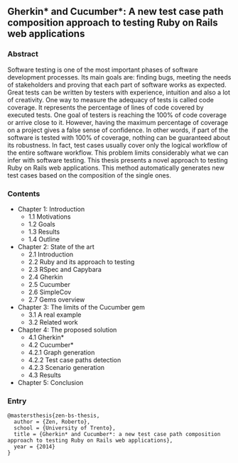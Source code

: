 ## Gherkin\* and Cucumber\*: A new test case path composition approach to testing Ruby on Rails web applications

### Abstract

Software testing is one of the most important phases of software development processes. Its main goals are: finding bugs, meeting the needs of stakeholders and proving that each part of software works as expected.
Great tests can be written by testers with experience, intuition and also a lot of creativity. One way to measure the adequacy of tests is called code coverage. It represents the percentage of lines of code covered by executed tests. One goal of testers is reaching the 100% of code coverage or arrive close to it. However, having the maximum percentage of coverage on a project gives a false sense of confidence. In other words, if part of the software is tested with 100% of coverage, nothing can be guaranteed about its robustness. In fact, test cases usually cover only the logical workflow of the entire software workflow. This problem limits considerably what we can infer with software testing.
This thesis presents a novel approach to testing Ruby on Rails web applications. This method automatically generates new test cases based on the composition of the single ones.

### Contents

* Chapter 1: Introduction
  * 1.1 Motivations
  * 1.2 Goals
  * 1.3 Results
  * 1.4 Outline
* Chapter 2: State of the art
  * 2.1 Introduction
  * 2.2 Ruby and its approach to testing
  * 2.3 RSpec and Capybara
  * 2.4 Gherkin
  * 2.5 Cucumber
  * 2.6 SimpleCov
  * 2.7 Gems overview
* Chapter 3: The limits of the Cucumber gem
  * 3.1 A real example
  * 3.2 Related work
* Chapter 4: The proposed solution
  * 4.1 Gherkin*
  * 4.2 Cucumber*
  * 4.2.1 Graph generation
  * 4.2.2 Test case paths detection
  * 4.2.3 Scenario generation
  * 4.3 Results
* Chapter 5: Conclusion

### Entry

```
@mastersthesis{zen-bs-thesis,
  author = {Zen, Roberto},
  school = {University of Trento},
  title = {Gherkin* and Cucumber*: a new test case path composition approach to testing Ruby on Rails web applications},
  year = {2014}
}
```
